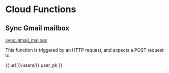 # Cloud Functions

## Sync Gmail mailbox

[sync_gmail_mailbox](../functions/sync_gmail_mailbox.py)

This function is triggered by an HTTP request, and expects a POST request to:

{{ url }}/users/{{ user_pk }}
